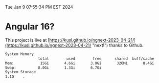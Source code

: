 Tue Jan  9 07:55:34 PM EST 2024

# Angular 16?


This project is live at [https://kusl.github.io/ngnext-2023-04-21/](https://kusl.github.io/ngnext-2023-04-21/ "next!") thanks to Github.

```bash
System Memory
               total        used        free      shared  buff/cache   available
Mem:            15Gi       4.6Gi       3.0Gi       326Mi       8.4Gi        10Gi
Swap:          8.0Gi       1.3Gi       6.7Gi
System Storage
1.1G	.
```
